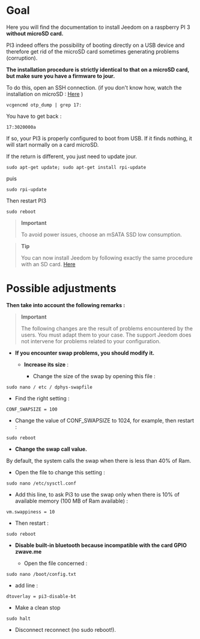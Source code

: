 Goal 
========

Here you will find the documentation to install Jeedom on a
raspberry PI 3 **without microSD card.**

PI3 indeed offers the possibility of booting directly on a
USB device and therefore get rid of the microSD card sometimes
generating problems (corruption).

**The installation procedure is strictly identical to that on a
microSD card, but make sure you have a firmware to
jour.**

To do this, open an SSH connection. (if you don't know how,
watch the installation on microSD :
[Here](https://doc.jeedom.com/en_US/installation/index.html)
)

    vcgencmd otp_dump | grep 17:

You have to get back :

    17:3020000a

If so, your PI3 is properly configured to boot from
USB. If it finds nothing, it will start normally on a card
microSD.

If the return is different, you just need to update
jour.

    sudo apt-get update; sudo apt-get install rpi-update

puis

    sudo rpi-update

Then restart PI3

    sudo reboot

> **Important**
>
> To avoid power issues, choose an mSATA SSD
> low consumption.

> **Tip**
>
> You can now install Jeedom by following exactly the same
> procedure with an SD card.
> [Here](https://doc.jeedom.com/en_US/installation/index.html)

Possible adjustments 
=====================

**Then take into account the following remarks :**

> **Important**
>
> The following changes are the result of problems encountered by
> the users. You must adapt them to your case. The support
> Jeedom does not intervene for problems related to your configuration.

-   **If you encounter swap problems, you should modify it.**

    -   **Increase its size** :

        -   Change the size of the swap by opening this file :

<!-- -->

    sudo nano / etc / dphys-swapfile

-   Find the right setting :

<!-- -->

    CONF_SWAPSIZE = 100

-   Change the value of CONF\_SWAPSIZE to 1024, for example, then
    restart :

<!-- -->

    sudo reboot

-   **Change the swap call value.**

By default, the system calls the swap when there is less than 40% of
Ram.

-   Open the file to change this setting :

<!-- -->

    sudo nano /etc/sysctl.conf

-   Add this line, to ask Pi3 to use the swap only
    when there is 10% of available memory (100 MB of
    Ram available) :

<!-- -->

    vm.swappiness = 10

-   Then restart :

<!-- -->

    sudo reboot

-   **Disable built-in bluetooth because incompatible with the card
    GPIO zwave.me**

    -   Open the file concerned :

<!-- -->

    sudo nano /boot/config.txt

-   add line :

<!-- -->

    dtoverlay = pi3-disable-bt

-   Make a clean stop

<!-- -->

    sudo halt

-   Disconnect reconnect (no sudo reboot!).



